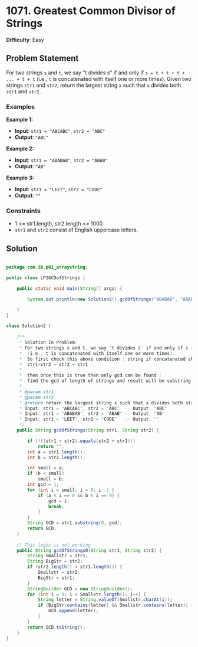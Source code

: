 # 1071. Greatest Common Divisor of Strings

**Difficulty**: Easy

## Problem Statement
For two strings `s` and `t`, we say "t divides s" if and only if `s = t + t + t + ... + t + t` (i.e., `t` is concatenated with itself one or more times). Given two strings `str1` and `str2`, return the largest string `x` such that `x` divides both `str1` and `str2`.

### Examples

**Example 1:**
- **Input**: `str1 = "ABCABC"`, `str2 = "ABC"`
- **Output**: `"ABC"`

**Example 2:**
- **Input**: `str1 = "ABABAB"`, `str2 = "ABAB"`
- **Output**: `"AB"`

**Example 3:**
- **Input**: `str1 = "LEET"`, `str2 = "CODE"`
- **Output**: `""`

### Constraints
- 1 <= str1.length, str2.length <= 1000
- `str1` and `str2` consist of English uppercase letters.

## Solution

```java

package com.ib.p01_arraystring;

public class LP2GCDofStrings {

	public static void main(String[] args) {

		System.out.println(new Solution2().gcdOfStrings("ABABAB", "ABAB"));

	}
}

class Solution2 {
	 
	/**
	 * Solution In Problem: 
	 * For two strings s and t, we say "t divides s" if and only if s = t + t + ... + t + t
	 *  (i.e., t is concatenated with itself one or more times).
	 *  So first check this above condition : string if concatenated should be repeating:
	 *  str1+str2 = str2 + str1
	 *  
	 *  then once this is true then only gcd can be found :
	 *  find the gcd of length of strings and result will be substring from 0 to gcd.
	 * 
	 * @param str1
	 * @param str2
	 * @return return the largest string x such that x divides both str1 and str2.
	 * Input: str1 = "ABCABC", str2 = "ABC"  -- Output: "ABC"
	 * Input: str1 = "ABABAB", str2 = "ABAB" -- Output: "AB"
	 * Input: str1 = "LEET", str2 = "CODE"   -- Output: ""
	 */
	public String gcdOfStrings(String str1, String str2) {

		if (!((str1 + str2).equals(str2 + str1)))
			return "";
		int a = str1.length();
		int b = str2.length();

		int small = a;
		if (b < small)
			small = b;
		int gcd = 1;
		for (int i = small; i > 0; i--) {
			if (a % i == 0 && b % i == 0) {
				gcd = i;
				break;
			}
		}
		String GCD = str1.substring(0, gcd);
		return GCD;
	}
	
	// This logic is not working
	public String gcdOfStrings0(String str1, String str2) {
		String Smallstr = str1;
		String BigStr = str2;
		if (str2.length() < str1.length()) {
			Smallstr = str2;
			BigStr = str1;
		}
		StringBuilder GCD = new StringBuilder();
		for (int i = 0; i < Smallstr.length(); i++) {
			String letter = String.valueOf(Smallstr.charAt(i));
			if (BigStr.contains(letter) && Smallstr.contains(letter)) {
				GCD.append(letter);
			}
		}
		return GCD.toString();
	}
}